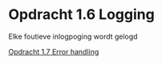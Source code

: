 # Opdracht 1.6 Logging

Elke foutieve inlogpoging wordt gelogd

[Opdracht 1.7 Error handling](https://bitbucket.org/Luc_Meijer/bit-roc-assignments/src/126e00d8d04dd3677c08c27a10b1c56129d9afd0/Opdracht1.07.md?at=master&fileviewer=file-view-default)